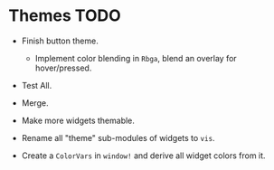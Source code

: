 # Themes TODO

* Finish button theme.
    - Implement color blending in `Rbga`, blend an overlay for hover/pressed.
* Test All.
* Merge.

* Make more widgets themable.
* Rename all "theme" sub-modules of widgets to `vis`.
* Create a `ColorVars` in `window!` and derive all widget colors from it.